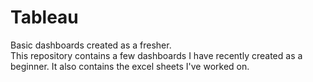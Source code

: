 # Tableau
Basic dashboards created as a fresher. <br/>
This repository contains a few dashboards I have recently created as a beginner. It also contains the excel sheets I've worked on.
